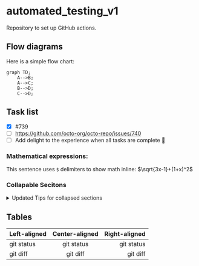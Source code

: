 # automated_testing_v1

Repository to set up GitHub actions.

## Flow diagrams

Here is a simple flow chart:

```mermaid
graph TD;
    A-->B;
    A-->C;
    B-->D;
    C-->D;
```

## Task list

- [x] #739
- [ ] https://github.com/octo-org/octo-repo/issues/740
- [ ] Add delight to the experience when all tasks are complete :tada:

### Mathematical expressions:

This sentence uses `$` delimiters to show math inline: $\sqrt{3x-1}+(1+x)^2$

### Collapable Secitons

<details>

<summary>Updated Tips for collapsed sections</summary>

### You can add a header

You can add text within a collapsed section.

You can add an image or a code block, too.

```ruby
   puts "Hello World"
```

</details>

## Tables

| Left-aligned | Center-aligned | Right-aligned |
| :----------- | :------------: | ------------: |
| git status   |   git status   |    git status |
| git diff     |    git diff    |      git diff |
